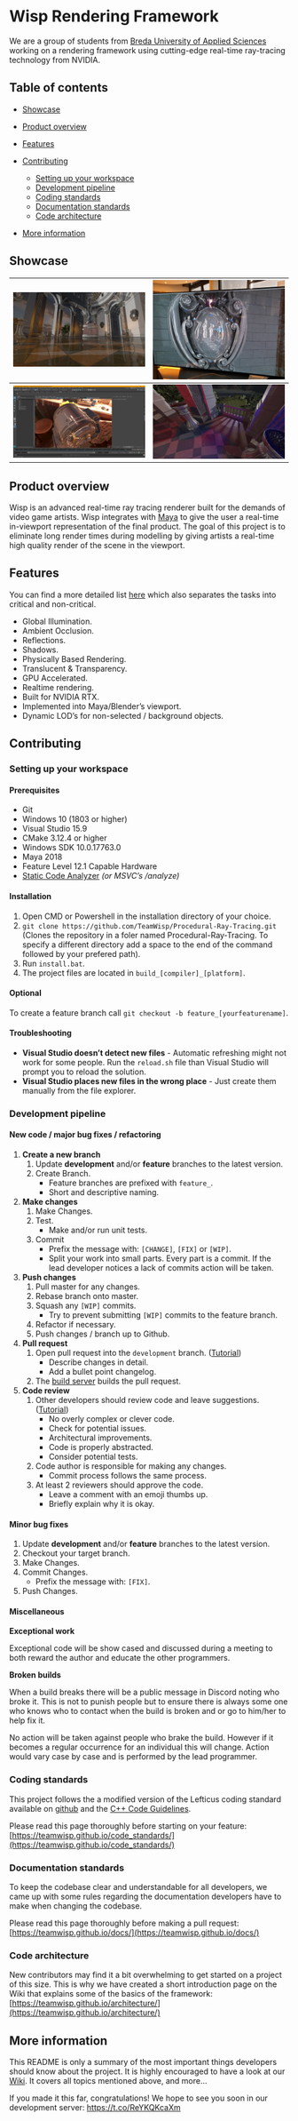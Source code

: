 # Wisp Rendering Framework
We are a group of students from [Breda University of Applied Sciences]([https://www.buas.nl](https://www.buas.nl/)) working on a rendering framework using cutting-edge real-time ray-tracing technology from NVIDIA.

## Table of contents

- [Showcase](#showcase)

- [Product overview](#product_overview)
- [Features](#features)
- [Contributing](#contributing)
  - [Setting up your workspace](#setting_up_your_workspace)
  - [Development pipeline](#development_pipeline)
  - [Coding standards](#coding_standards)
  - [Documentation standards](#documentation_standards)
  - [Code architecture](#code_architecture)
- [More information](#more_information)

## Showcase

| ![](media/sun_temple.png)                     | ![](media/shadows_reflections_in_reflections.png) |
| --------------------------------------------- | ------------------------------------------------- |
| ![](media/futuristic_vault_maya_viewport.png) | ![](media/sun_temple_soft_shadows.png)            |

## Product overview

Wisp is an advanced real-time ray tracing renderer built for the demands of video game artists. Wisp integrates with [Maya](https://www.autodesk.com/products/maya/overview) to give the user a real-time in-viewport representation of the final product. The goal of this project is to eliminate long render times during modelling by giving artists a real-time high quality render of the scene in the viewport.

## Features

You can find a more detailed list [here](http://teamwisp.github.io/feature_list) which also separates the tasks into critical and non-critical.

- Global Illumination.
- Ambient Occlusion.
- Reflections.
- Shadows.
- Physically Based Rendering.
- Translucent & Transparency.
- GPU Accelerated.
- Realtime rendering.
- Built for NVIDIA RTX.
- Implemented into Maya/Blender’s viewport.
- Dynamic LOD’s for non-selected / background objects.

## Contributing

### Setting up your workspace

#### Prerequisites

- Git
- Windows 10 (1803 or higher)
- Visual Studio 15.9
- CMake 3.12.4 or higher
- Windows SDK 10.0.17763.0
- Maya 2018
- Feature Level 12.1 Capable Hardware
- [Static Code Analyzer](http://teamwisp.github.io/code_standards/#automated-code-analysis) *(or MSVC’s /analyze)*

#### Installation

1. Open CMD or Powershell in the installation directory of your choice.
2. `git clone https://github.com/TeamWisp/Procedural-Ray-Tracing.git` (Clones the repository in a foler named Procedural-Ray-Tracing. To specify a different directory add a space to the end of the command followed by your prefered path).
3. Run `install.bat`.
4. The project files are located in `build_[compiler]_[platform]`.

#### Optional

To create a feature branch call `git checkout -b feature_[yourfeaturename]`.

#### Troubleshooting

- **Visual Studio doesn’t detect new files** - Automatic refreshing might not work for some people. Run the `reload.sh` file than Visual Studio will prompt you to reload the solution.
- **Visual Studio places new files in the wrong place** - Just create them manually from the file explorer.

### Development pipeline

#### New code / major bug fixes / refactoring

1. **Create a new branch**
   1. Update **development** and/or **feature** branches to the latest version.
   2. Create Branch.
      - Feature branches are prefixed with `feature_`.
      - Short and descriptive naming.
2. **Make changes**
   1. Make Changes.
   2. Test.
      - Make and/or run unit tests.
   3. Commit
      - Prefix the message with: `[CHANGE]`, `[FIX]` or `[WIP]`.
      - Split your work into small parts. Every part is a commit. If the lead developer notices a lack of commits action will be taken.
3. **Push changes**
   1. Pull master for any changes.
   2. Rebase branch onto master.
   3. Squash any `[WIP]` commits.
      - Try to prevent submitting `[WIP]` commits to the feature branch.
   4. Refactor if necessary.
   5. Push changes / branch up to Github.
4. **Pull request**
   1. Open pull request into the `development` branch. ([Tutorial](https://help.github.com/articles/about-pull-requests/))
      - Describe changes in detail.
      - Add a bullet point changelog.
   2. The [build server](http://teamwisp.github.io/build_server) builds the pull request.
5. **Code review**
   1. Other developers should review code and leave suggestions. ([Tutorial](https://github.com/features/code-review/))
      - No overly complex or clever code.
      - Check for potential issues.
      - Architectural improvements.
      - Code is properly abstracted.
      - Consider potential tests.
   2. Code author is responsible for making any changes.
      - Commit process follows the same process.
   3. At least 2 reviewers should approve the code.
      - Leave a comment with an emoji thumbs up.
      - Briefly explain why it is okay.

#### Minor bug fixes

1. Update **development** and/or **feature** branches to the latest version.
2. Checkout your target branch.
3. Make Changes.
4. Commit Changes.
   - Prefix the message with: `[FIX]`.
5. Push Changes.

#### Miscellaneous

**Exceptional work**

Exceptional code will be show cased and discussed during a meeting to both reward the author and educate the other programmers.

**Broken builds**

When a build breaks there will be a public message in Discord noting who broke it. This is not to punish people but to ensure there is always some one who knows who to contact when the build is broken and or go to him/her to help fix it.

No action will be taken against people who brake the build. However if it becomes a regular occurrence for an individual this will change. Action would vary case by case and is performed by the lead programmer.

### Coding standards

This project follows the a modified version of the Lefticus coding standard available on [github](https://gist.github.com/lefticus/10191322) and the [C++ Code Guidelines](https://github.com/isocpp/CppCoreGuidelines/blob/master/CppCoreGuidelines.md).

Please read this page thoroughly before starting on your feature: [https://teamwisp.github.io/code_standards/](https://teamwisp.github.io/code_standards/)

### Documentation standards

To keep the codebase clear and understandable for all developers, we came up with some rules regarding the documentation developers have to make when changing the codebase.

Please read this page thoroughly before making a pull request: [https://teamwisp.github.io/docs/](https://teamwisp.github.io/docs/)

### Code architecture

New contributors may find it a bit overwhelming to get started on a project of this size. This is why we have created a short introduction page on the Wiki that explains some of the basics of the framework: [https://teamwisp.github.io/architecture/](https://teamwisp.github.io/architecture/)

## More information

This README is only a summary of the most important things developers should know about the project. It is highly encouraged to have a look at our [Wiki](https://teamwisp.github.io/). It covers all topics mentioned above, and more...

If you made it this far, congratulations! We hope to see you soon in our development server: https://t.co/ReYKQKcaXm